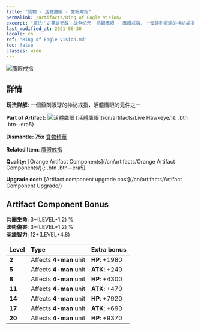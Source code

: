 ```yaml
---
title: "寶物 - 活體鷹眼 - 鷹眼戒指"
permalink: /artifacts/Ring of Eagle Vision/
excerpt: "魔法门之英雄无敌：战争纪元  活體鷹眼 - 鷹眼戒指. 一個鑲刻眼球的神祕戒指，活體鷹眼的元件之一"
last_modified_at: 2021-06-30
locale: cn
ref: "Ring of Eagle Vision.md"
toc: false
classes: wide
---
```


 ![鷹眼戒指](/images/t/artifact_40334.png)



## 詳情

 **玩法詳解:** 一個鑲刻眼球的神祕戒指，活體鷹眼的元件之一

 **Part of Artifact:** ![活體鷹眼](/images/t/icon_artifact_33.png) [活體鷹眼](/cn/artifacts/Live Hawkeye/){: .btn .btn--era5}

 **Dismantle: 75x** [寶物精華](/cn/Items/con_905/)

 **Related Item**: [鷹眼戒指](/cn/Items/art_135/)

 **Quality:** [Orange Artifact Components](/cn/artifacts/Orange Artifact Components/){: .btn .btn--era5}

 **Upgrade cost:** [Artifact component upgrade cost](/cn/artifacts/Artifact Component Upgrade/)

## Artifact Component Bonus

  **兵團生命**: 3+(LEVEL\*1.2) %<br/>**法術傷害**: 3+(LEVEL\*1.2) %<br/>**英雄智力**: 12+(LEVEL\*4.8)

  |  Level  | Type |    Extra bonus  | 
  |:--------|:-----|:----------------| 
  | **2** | Affects **4-man** unit | **HP**: +1980 | 
  | **5** | Affects **4-man** unit | **ATK**: +240 | 
  | **8** | Affects **4-man** unit | **HP**: +4300 | 
  | **11** | Affects **4-man** unit | **ATK**: +470 | 
  | **14** | Affects **4-man** unit | **HP**: +7920 | 
  | **17** | Affects **4-man** unit | **ATK**: +690 | 
  | **20** | Affects **4-man** unit | **HP**: +9370 | 
